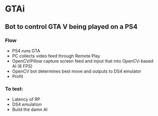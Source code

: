 # GTAi
## Bot to control GTA V being played on a PS4
### Flow
- PS4 runs GTA
- PC collects video feed through Remote Play
- OpenCV/Pillow capture screen feed and input that into OpenCV-based AI (8 FPS)
- OpenCV bot determines best move and outputs to DS4 emulator
- Profit

### To test:
- Latency of RP
- DS4 emulation
- Build the damn AI
